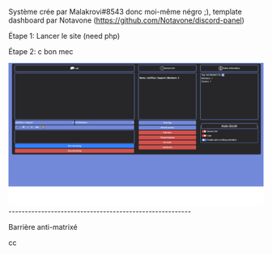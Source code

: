 Système crée par Malakrovi#8543 donc moi-même négro ;), template dashboard par Notavone (https://github.com/Notavone/discord-panel)

Étape 1:
Lancer le site (need php)

Étape 2:
c bon mec

<img src="./Sans titre.png">
--------------------------------------------------------

Barrière anti-matrixé

cc
